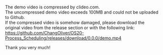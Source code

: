 The demo video is compressed by clideo.com.  
The uncompressed demo video exceeds 100MB and could not be uploaded to Github.  
If the compressed video is somehow damaged, please download the original video from the release section or with the following link:  
https://github.com/ChangOliver/OS20-Process_Scheduling/releases/download/0.0.0/demo.mp4

Thank you very much!
